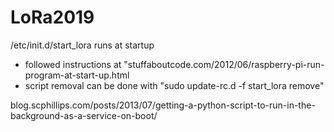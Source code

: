 # LoRa2019

/etc/init.d/start\_lora runs at startup
- followed instructions at "stuffaboutcode.com/2012/06/raspberry-pi-run-program-at-start-up.html
- script removal can be done with "sudo update-rc.d -f start\_lora remove"


blog.scphillips.com/posts/2013/07/getting-a-python-script-to-run-in-the-background-as-a-service-on-boot/
